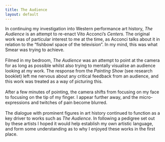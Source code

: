 ```yaml
---
title: The Audience
layout: default
---
```


In continuing my investigation into Western performance art history, _The Audience_ is an attempt to re-enact Vito Acconci’s _Centers_. The original work was of particular interest to me at the time, as Acconci talks about it in relation to the “fishbowl space of the television”. In my mind, this was what Smear was trying to achieve.
<br><br>
Filmed in my bedroom, _The Audience_ was an attempt to point at the camera for as long as possible whilst also trying to mentally visualise an audience looking at my work. The response from the _Painting Show_ (see research booklet) left me nervous about any critical feedback from an audience, and this work was treated as a way of picturing this.
<br><br>
After a few minutes of pointing, the camera shifts from focusing on my face to focusing on the tip of my finger. I appear further away, and the micro-expressions and twitches of pain become blurred.
<br><br>
The dialogue with prominent figures in art history continued to function as a key driver to works such as _The Audience_. In following a pedigree set out by these artists I hoped it would help establish my own artistic language, and form some understanding as to why I enjoyed these works in the first place.
